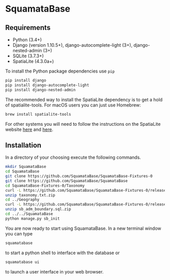 # SquamataBase

## Requirements
+ Python (3.4+)
+ Django (version 1.10.5+), django-autocomplete-light (3+), django-nested-admin (3+)
+ SQLite (3.7.3+)
+ SpatiaLite (4.3.0a+)

To install the Python package dependencies use `pip`
```bash
pip install django
pip install django-autocomplete-light
pip install django-nested-admin
```

The recommended way to install the SpatiaLite dependency is to get a hold of spatialite-tools. For macOS users you can just use Homebrew:
```bash
brew install spatialite-tools
```
For other systems you will need to follow the instructions on the SpatiaLite website [here](https://www.gaia-gis.it/fossil/spatialite-tools/) and [here](https://www.gaia-gis.it/fossil/spatialite-tools/). 

## Installation
In a directory of your choosing execute the following commands.
```bash
mkdir SquamataBase
cd SquamataBase
git clone https://github.com/SquamataBase/SquamataBase-Fixtures-0
git clone https://github.com/SquamataBase/SquamataBase
cd SquamataBase-Fixtures-0/Taxonomy
curl -L https://github.com/SquamataBase/SquamataBase-Fixtures-0/releases/download/v1/taxonomy.txt.zip > taxonomy.txt.zip
unzip taxonomy.txt.zip
cd ../Geography
curl -L https://github.com/SquamataBase/SquamataBase-Fixtures-0/releases/download/v1/sb_adm_boundary.sql.zip > sb_adm_boundary.sql.zip
unzip sb_adm_boundary.sql.zip
cd ../../SquamataBase
python manage.py sb_init
```
You are now ready to start using SquamataBase. In a new terminal window you can type
```bash
squamatabase
```
to start a python shell to interface with the database or
```bash
squamatabase ui
```
to launch a user interface in your web browser.

